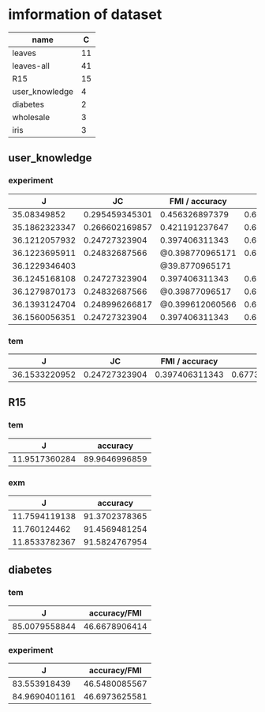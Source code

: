# imformation of dataset
|    name       | C     |
| ----------    | ----  |
| leaves        |  11   |
| leaves-all    |  41   |
| R15           |  15   |
| user_knowledge|   4   |
| diabetes      |   2   |
| wholesale     |   3   |
| iris          |   3   |

## user_knowledge

### experiment
|   J           |   JC          | FMI / accuracy | RI             |
| ----------    | ----------    | -----------    | -------------  |
| 35.08349852   | 0.295459345301| 0.456326897379 | 0.698126866347 |
| 35.1862323347 | 0.266602169857| 0.421191237647 | 0.679878140741 |
| 36.1212057932 | 0.24727323904 | 0.397406311343 | 0.677344433385 |
| 36.1223695911 | 0.24832687566 |@0.398770965171 | 0.678158839321 |
| 36.1229346403 |               |@39.8770965171  |                |
| 36.1245168108 | 0.24727323904 | 0.397406311343 | 0.677344433385 |
| 36.1279870173 | 0.24832687566 |@0.39877096517  | 0.678158839321 |
| 36.1393124704 | 0.248996266817|@0.399612060566 | 0.678400144783 |
| 36.1560056351 | 0.24727323904 | 0.397406311343 | 0.677344433385 |


### tem
|   J           |   JC          | FMI / accuracy | RI             |
| ----------    | ----------    | -----------    | -------------  |
| 36.1533220952 | 0.24727323904 | 0.397406311343 | 0.677344433385 |       

## R15
### tem
|   J           |   accuracy    |
| ----------    | ----------    |
| 11.9517360284 | 89.9646996859 |
### exm
|   J           |   accuracy    |
|-----------    | -----------   |
| 11.7594119138 | 91.3702378365 |
| 11.760124462  | 91.4569481254 |
| 11.8533782367 | 91.5824767954 |

## diabetes
### tem
|   J           | accuracy/FMI  |
| ----------    | ----------    |
| 85.0079558844 | 46.6678906414 |

### experiment
|   J           | accuracy/FMI  |
| ----------    | ----------    |
| 83.553918439  | 46.5480085567 |
| 84.9690401161 | 46.6973625581 |